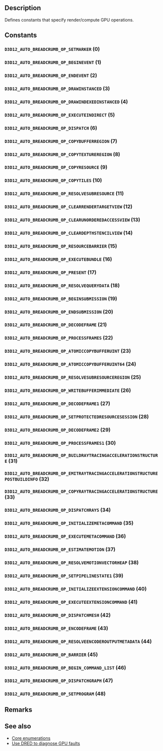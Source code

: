 ## Description

Defines constants that specify render/compute GPU operations.

## Constants

### `D3D12_AUTO_BREADCRUMB_OP_SETMARKER` (0)

### `D3D12_AUTO_BREADCRUMB_OP_BEGINEVENT` (1)

### `D3D12_AUTO_BREADCRUMB_OP_ENDEVENT` (2)

### `D3D12_AUTO_BREADCRUMB_OP_DRAWINSTANCED` (3)

### `D3D12_AUTO_BREADCRUMB_OP_DRAWINDEXEDINSTANCED` (4)

### `D3D12_AUTO_BREADCRUMB_OP_EXECUTEINDIRECT` (5)

### `D3D12_AUTO_BREADCRUMB_OP_DISPATCH` (6)

### `D3D12_AUTO_BREADCRUMB_OP_COPYBUFFERREGION` (7)

### `D3D12_AUTO_BREADCRUMB_OP_COPYTEXTUREREGION` (8)

### `D3D12_AUTO_BREADCRUMB_OP_COPYRESOURCE` (9)

### `D3D12_AUTO_BREADCRUMB_OP_COPYTILES` (10)

### `D3D12_AUTO_BREADCRUMB_OP_RESOLVESUBRESOURCE` (11)

### `D3D12_AUTO_BREADCRUMB_OP_CLEARRENDERTARGETVIEW` (12)

### `D3D12_AUTO_BREADCRUMB_OP_CLEARUNORDEREDACCESSVIEW` (13)

### `D3D12_AUTO_BREADCRUMB_OP_CLEARDEPTHSTENCILVIEW` (14)

### `D3D12_AUTO_BREADCRUMB_OP_RESOURCEBARRIER` (15)

### `D3D12_AUTO_BREADCRUMB_OP_EXECUTEBUNDLE` (16)

### `D3D12_AUTO_BREADCRUMB_OP_PRESENT` (17)

### `D3D12_AUTO_BREADCRUMB_OP_RESOLVEQUERYDATA` (18)

### `D3D12_AUTO_BREADCRUMB_OP_BEGINSUBMISSION` (19)

### `D3D12_AUTO_BREADCRUMB_OP_ENDSUBMISSION` (20)

### `D3D12_AUTO_BREADCRUMB_OP_DECODEFRAME` (21)

### `D3D12_AUTO_BREADCRUMB_OP_PROCESSFRAMES` (22)

### `D3D12_AUTO_BREADCRUMB_OP_ATOMICCOPYBUFFERUINT` (23)

### `D3D12_AUTO_BREADCRUMB_OP_ATOMICCOPYBUFFERUINT64` (24)

### `D3D12_AUTO_BREADCRUMB_OP_RESOLVESUBRESOURCEREGION` (25)

### `D3D12_AUTO_BREADCRUMB_OP_WRITEBUFFERIMMEDIATE` (26)

### `D3D12_AUTO_BREADCRUMB_OP_DECODEFRAME1` (27)

### `D3D12_AUTO_BREADCRUMB_OP_SETPROTECTEDRESOURCESESSION` (28)

### `D3D12_AUTO_BREADCRUMB_OP_DECODEFRAME2` (29)

### `D3D12_AUTO_BREADCRUMB_OP_PROCESSFRAMES1` (30)

### `D3D12_AUTO_BREADCRUMB_OP_BUILDRAYTRACINGACCELERATIONSTRUCTURE` (31)

### `D3D12_AUTO_BREADCRUMB_OP_EMITRAYTRACINGACCELERATIONSTRUCTUREPOSTBUILDINFO` (32)

### `D3D12_AUTO_BREADCRUMB_OP_COPYRAYTRACINGACCELERATIONSTRUCTURE` (33)

### `D3D12_AUTO_BREADCRUMB_OP_DISPATCHRAYS` (34)

### `D3D12_AUTO_BREADCRUMB_OP_INITIALIZEMETACOMMAND` (35)

### `D3D12_AUTO_BREADCRUMB_OP_EXECUTEMETACOMMAND` (36)

### `D3D12_AUTO_BREADCRUMB_OP_ESTIMATEMOTION` (37)

### `D3D12_AUTO_BREADCRUMB_OP_RESOLVEMOTIONVECTORHEAP` (38)

### `D3D12_AUTO_BREADCRUMB_OP_SETPIPELINESTATE1` (39)

### `D3D12_AUTO_BREADCRUMB_OP_INITIALIZEEXTENSIONCOMMAND` (40)

### `D3D12_AUTO_BREADCRUMB_OP_EXECUTEEXTENSIONCOMMAND` (41)

### `D3D12_AUTO_BREADCRUMB_OP_DISPATCHMESH` (42)

### `D3D12_AUTO_BREADCRUMB_OP_ENCODEFRAME` (43)

### `D3D12_AUTO_BREADCRUMB_OP_RESOLVEENCODEROUTPUTMETADATA` (44)

### `D3D12_AUTO_BREADCRUMB_OP_BARRIER` (45)

### `D3D12_AUTO_BREADCRUMB_OP_BEGIN_COMMAND_LIST` (46)

### `D3D12_AUTO_BREADCRUMB_OP_DISPATCHGRAPH` (47)

### `D3D12_AUTO_BREADCRUMB_OP_SETPROGRAM` (48)

## Remarks

## See also

* [Core enumerations](https://learn.microsoft.com/windows/desktop/direct3d12/direct3d-12-enumerations)
* [Use DRED to diagnose GPU faults](https://learn.microsoft.com/windows/desktop/direct3d12/use-dred)